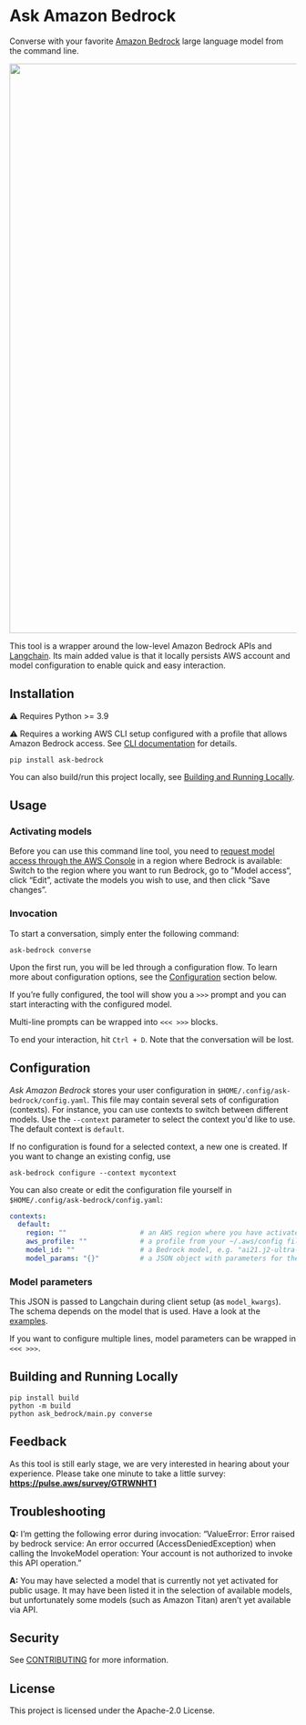 # Ask Amazon Bedrock

Converse with your favorite [Amazon Bedrock](https://aws.amazon.com/bedrock/) large language model from the command line.

<p>
  <img width="1000" src="https://raw.githubusercontent.com/awslabs/ask-bedrock/main/README.svg">
</p>

This tool is a wrapper around the low-level Amazon Bedrock APIs and [Langchain](https://python.langchain.com/docs/integrations/llms/bedrock). Its main added value is that it locally persists AWS account and model configuration to enable quick and easy interaction.

## Installation

⚠️ Requires Python >= 3.9

⚠️ Requires a working AWS CLI setup configured with a profile that allows Amazon Bedrock access. See [CLI documentation](https://docs.aws.amazon.com/cli/latest/userguide/cli-configure-files.html) for details.


```shell
pip install ask-bedrock
```

You can also build/run this project locally, see [Building and Running Locally](#building-and-running-locally).

## Usage

### Activating models

Before you can use this command line tool, you need to [request model access through the AWS Console](https://console.aws.amazon.com/bedrock/home#/modelaccess) in a region where Bedrock is available: Switch to the region where you want to run Bedrock, go to ”Model access“, click “Edit”, activate the models you wish to use, and then click “Save changes”.

### Invocation

To start a conversation, simply enter the following command:

```shell
ask-bedrock converse
```

Upon the first run, you will be led through a configuration flow. To learn more about configuration options, see the [Configuration](#configuration) section below.

If you’re fully configured, the tool will show you a `>>>` prompt and you can start interacting with the configured model.

Multi-line prompts can be wrapped into `<<< >>>` blocks.

To end your interaction, hit `Ctrl + D`. Note that the conversation will be lost.

## Configuration

*Ask Amazon Bedrock* stores your user configuration in `$HOME/.config/ask-bedrock/config.yaml`. This file may contain several sets of configuration (contexts). For instance, you can use contexts to switch between different models. Use the `--context` parameter to select the context you'd like to use. The default context is `default`.

If no configuration is found for a selected context, a new one is created. If you want to change an existing config, use

```shell
ask-bedrock configure --context mycontext
```

You can also create or edit the configuration file yourself in `$HOME/.config/ask-bedrock/config.yaml`:

```yaml
contexts:
  default:
    region: ""                  # an AWS region where you have activated Bedrock
    aws_profile: ""             # a profile from your ~/.aws/config file
    model_id: ""                # a Bedrock model, e.g. "ai21.j2-ultra-v1"
    model_params: "{}"          # a JSON object with parameters for the selected model
```

### Model parameters

This JSON is passed to Langchain during client setup (as `model_kwargs`). The schema depends on the model that is used. Have a look at the [examples](model_params_examples.md).

If you want to configure multiple lines, model parameters can be wrapped in `<<< >>>`.

## Building and Running Locally

```
pip install build
python -m build
python ask_bedrock/main.py converse
```

## Feedback

As this tool is still early stage, we are very interested in hearing about your experience. Please take one minute to take a little survey: **https://pulse.aws/survey/GTRWNHT1**


## Troubleshooting

**Q:** I’m getting the following error during invocation: “ValueError: Error raised by bedrock service: An error occurred (AccessDeniedException) when calling the InvokeModel operation: Your account is not authorized to invoke this API operation.”

**A:** You may have selected a model that is currently not yet activated for public usage. It may have been listed it in the selection of available models, but unfortunately some models (such as Amazon Titan) aren’t yet available via API.

## Security

See [CONTRIBUTING](CONTRIBUTING.md#security-issue-notifications) for more information.

## License

This project is licensed under the Apache-2.0 License.

